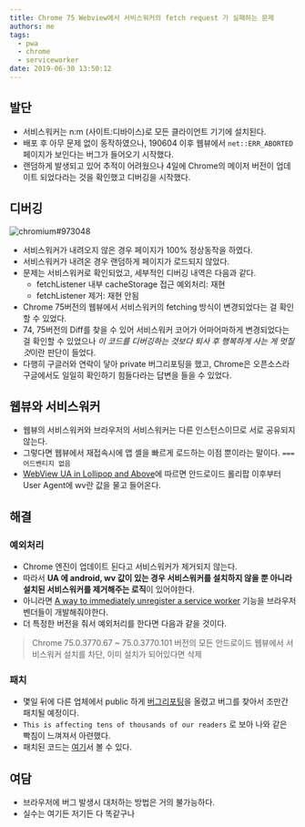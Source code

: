 ```yaml
---
title: Chrome 75 Webview에서 서비스워커의 fetch request 가 실패하는 문제
authors: me
tags:
  - pwa
  - chrome
  - serviceworker
date: 2019-06-30 13:50:12
---
```


## 발단

- 서비스워커는 n:m (사이트:디바이스)로 모든 클라이언트 기기에 설치된다.
- 배포 후 아무 문제 없이 동작하였으나, 190604 이후 웹뷰에서 `net::ERR_ABORTED` 페이지가 보인다는 버그가 들어오기 시작했다.
- 랜덤하게 발생되고 있어 추적이 어려웠으나 4일에 Chrome의 메이저 버전이 업데이트 되었다라는 것을 확인했고 디버깅을 시작했다.

## 디버깅

![chromium#973048](https://i.imgur.com/u7ViPk6.png)

- 서비스워커가 내려오지 않은 경우 페이지가 100% 정상동작을 하였다.
- 서비스워커가 내려온 경우 랜덤하게 페이지가 로드되지 않았다.
- 문제는 서비스워커로 확인되었고, 세부적인 디버깅 내역은 다음과 같다.
  - fetchListener 내부 cacheStorage 접근 예외처리: 재현
  - fetchListener 제거: 재현 안됨
- Chrome 75버전의 웹뷰에서 서비스워커의 fetching 방식이 변경되었다는 걸 확인할 수 있었다.
- 74, 75버전의 Diff를 찾을 수 있어 서비스워커 코어가 어마어마하게 변경되었다는 걸 확인할 수 있었으나 *이 코드를 디버깅하는 것보다 퇴사 후 행복하게 사는 게 멋질 것*이란 판단이 들었다.
- 다행히 구글러와 연락이 닿아 private 버그리포팅을 했고, Chrome은 오픈소스라 구글에서도 일일히 확인하기 힘들다라는 답변을 들을 수 있었다.

## 웹뷰와 서비스워커

- 웹뷰의 서비스워커와 브라우저의 서비스워커는 다른 인스턴스이므로 서로 공유되지 않는다.
- 그렇다면 웹뷰에서 재접속시에 앱 셸을 빠르게 로드하는 이점 뿐이라는 말이다. `=== 어드벤티지 없음`
- [WebView UA in Lollipop and Above](https://developer.chrome.com/multidevice/user-agent)에 따르면 안드로이드 롤리팝 이후부터 User Agent에 wv란 값을 물고 들어온다.

## 해결

### 예외처리

- Chrome 엔진이 업데이트 된다고 서비스워커가 제거되지 않는다.
- 따라서 **UA 에 android, wv 값이 있는 경우 서비스워커를 설치하지 않을 뿐 아니라 설치된 서비스워커를 제거해주는 로직**이 있어야한다.
- 아니라면 [A way to immediately unregister a service worker](https://github.com/w3c/ServiceWorker/issues/614) 기능을 브라우저 벤더들이 개발해줘야한다.
- 더 특정한 버전을 줘서 예외처리를 한다면 다음과 같을 것이다.

> Chrome 75.0.3770.67 ~ 75.0.3770.101 버전의 모든 안드로이드 웹뷰에서 서비스워커 설치를 차단, 이미 설치가 되어있다면 삭제

### 패치

- 몇일 뒤에 다른 업체에서 public 하게 [버그리포팅](https://bugs.chromium.org/p/chromium/issues/detail?id=977784)을 올렸고 버그를 찾아서 조만간 패치될 예정이다.
- `This is affecting tens of thousands of our readers` 로 보아 나와 같은 빡침이 느껴져서 아련했다.
- 패치된 코드는 [여기](https://chromium-review.googlesource.com/c/chromium/src/+/1675358)서 볼 수 있다.

## 여담

- 브라우저에 버그 발생시 대처하는 방법은 거의 불가능하다.
- 실수는 여기든 저기든 다 똑같구나
